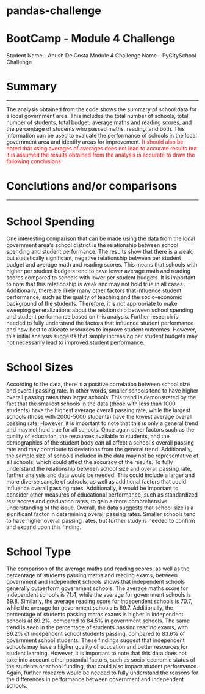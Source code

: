 # pandas-challenge

# BootCamp - Module 4 Challenge
Student Name - Anush De Costa Module 4 Challenge Name - PyCitySchool Challenge

# Summary
---------------------------------------------------------------------------------------

The analysis obtained from the code shows the summary of school data for a local government area. This includes the total number of schools, total number of students, total budget, average maths and reading scores, and the percentage of students who passed maths, reading, and both. This information can be used to evaluate the performance of schools in the local government area and identify areas for improvement. <font color="red">It should also be noted that using averages of averages does not lead to accurate results but it is assumed the results obtained from the analysis is accurate to draw the following conclusions.</font>

# Conclutions and/or comparisons
---------------------------------------------------------------------------------------

# School Spending
One interesting comparison that can be made using the data from the local government area's school district is the relationship between school spending and student performance. 
The results show that there is a weak, but statistically significant, negative relationship between per student budget and average math and reading scores. This means that schools with higher per student budgets tend to have lower average math and reading scores compared to schools with lower per student budgets.
It is important to note that this relationship is weak and may not hold true in all cases. Additionally, there are likely many other factors that influence student performance, such as the quality of teaching and the socio-economic background of the students. Therefore, it is not appropriate to make sweeping generalizations about the relationship between school spending and student performance based on this analysis.
Further research is needed to fully understand the factors that influence student performance and how best to allocate resources to improve student outcomes. However, this initial analysis suggests that simply increasing per student budgets may not necessarily lead to improved student performance.

# School Sizes
According to the data, there is a positive correlation between school size and overall passing rate. In other words, smaller schools tend to have higher overall passing rates than larger schools. This trend is demonstrated by the fact that the smallest schools in the data (those with less than 1000 students) have the highest average overall passing rate, while the largest schools (those with 2000-5000 students) have the lowest average overall passing rate.
However, it is important to note that this is only a general trend and may not hold true for all schools. Once again other factors such as the quality of education, the resources available to students, and the demographics of the student body can all affect a school's overall passing rate and may contribute to deviations from the general trend. Additionally, the sample size of schools included in the data may not be representative of all schools, which could affect the accuracy of the results.
To fully understand the relationship between school size and overall passing rate, further analysis and data would be needed. This could include a larger and more diverse sample of schools, as well as additional factors that could influence overall passing rates. Additionally, it would be important to consider other measures of educational performance, such as standardized test scores and graduation rates, to gain a more comprehensive understanding of the issue.
Overall, the data suggests that school size is a significant factor in determining overall passing rates. Smaller schools tend to have higher overall passing rates, but further study is needed to confirm and expand upon this finding.

# School Type
The comparison of the average maths and reading scores, as well as the percentage of students passing maths and reading exams, between government and independent schools shows that independent schools generally outperform government schools. The average maths score for independent schools is 71.4, while the average for government schools is 69.8. Similarly, the average reading score for independent schools is 70.7, while the average for government schools is 69.7.
Additionally, the percentage of students passing maths exams is higher in independent schools at 89.2%, compared to 84.5% in government schools. The same trend is seen in the percentage of students passing reading exams, with 86.2% of independent school students passing, compared to 83.6% of government school students.
These findings suggest that independent schools may have a higher quality of education and better resources for student learning. However, it is important to note that this data does not take into account other potential factors, such as socio-economic status of the students or school funding, that could also impact student performance. Again, further research would be needed to fully understand the reasons for the differences in performance between government and independent schools.